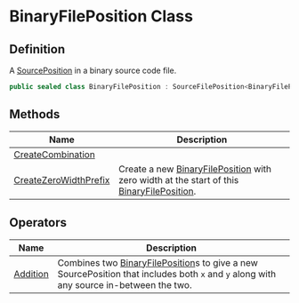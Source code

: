 # BinaryFilePosition Class
## Definition

A [SourcePosition](MrKWatkins.Ast.Position.SourcePosition.md) in a binary source code file.

```c#
public sealed class BinaryFilePosition : SourceFilePosition<BinaryFilePosition, BinaryFile>, IEquatable<SourcePosition>, IEqualityOperators<SourcePosition, SourcePosition, Boolean>
```

## Methods

| Name | Description |
| ---- | ----------- |
| [CreateCombination](MrKWatkins.Ast.Position.BinaryFilePosition.CreateCombination.md) |  |
| [CreateZeroWidthPrefix](MrKWatkins.Ast.Position.BinaryFilePosition.CreateZeroWidthPrefix.md) | Create a new [BinaryFilePosition](MrKWatkins.Ast.Position.BinaryFilePosition.md) with zero width at the start of this [BinaryFilePosition](MrKWatkins.Ast.Position.BinaryFilePosition.md). |

## Operators

| Name | Description |
| ---- | ----------- |
| [Addition](MrKWatkins.Ast.Position.BinaryFilePosition.op_Addition.md) | Combines two [BinaryFilePosition](MrKWatkins.Ast.Position.BinaryFilePosition.md)s to give a new SourcePosition that includes both `x` and `y` along with any source in-between the two. |

